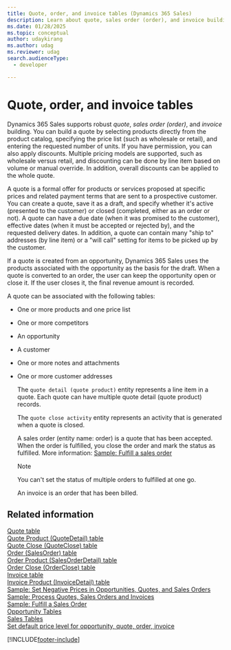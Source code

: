 ```yaml
---
title: Quote, order, and invoice tables (Dynamics 365 Sales)
description: Learn about quote, sales order (order), and invoice building.
ms.date: 01/28/2025
ms.topic: conceptual
author: udaykirang
ms.author: udag
ms.reviewer: udag
search.audienceType: 
  - developer

---
```

# Quote, order, and invoice tables

Dynamics 365 Sales supports robust *quote*, *sales order (order)*, and *invoice* building. You can build a quote by selecting products directly from the product catalog, specifying the price list (such as wholesale or retail), and entering the requested number of units. If you have permission, you can also apply discounts. Multiple pricing models are supported, such as wholesale versus retail, and discounting can be done by line item based on volume or manual override. In addition, overall discounts can be applied to the whole quote.  
  
 A quote is a formal offer for products or services proposed at specific prices and related payment terms that are sent to a prospective customer. You can create a quote, save it as a draft, and specify whether it's active (presented to the customer) or closed (completed, either as an order or not). A quote can have a due date (when it was promised to the customer), effective dates (when it must be accepted or rejected by), and the requested delivery dates. In addition, a quote can contain many "ship to" addresses (by line item) or a "will call" setting for items to be picked up by the customer.  
  
 If a quote is created from an opportunity, Dynamics 365 Sales uses the products associated with the opportunity as the basis for the draft. When a quote is converted to an order, the user can keep the opportunity open or close it. If the user closes it, the final revenue amount is recorded.  
  
 A quote can be associated with the following tables:  
  
- One or more products and one price list  
  
- One or more competitors  
  
- An opportunity  
  
- A customer  
  
- One or more notes and attachments  
  
- One or more customer addresses  
  
  The `quote detail (quote product)` entity represents a line item in a quote. Each quote can have multiple quote detail (quote product) records.  
  
  The `quote close activity` entity represents an activity that is generated when a quote is closed.  
  
  A sales order (entity name: order) is a quote that has been accepted. When the order is fulfilled, you close the order and mark the status as fulfilled. More information: [Sample: Fulfill a sales order](sample-fulfill-sales-order.md)

  > [!NOTE]
  > You can't set the status of multiple orders to fulfilled at one go. 

  An invoice is an order that has been billed.  
  
## Related information  

 [Quote table](../../developer/reference/entities/quote.md)   
 [Quote Product (QuoteDetail) table](../../developer/reference/entities/quotedetail.md)   
 [Quote Close (QuoteClose) table](../../developer/reference/entities/quoteclose.md)   
 [Order (SalesOrder) table](../../developer/reference/entities/salesorder.md)   
 [Order Product (SalesOrderDetail) table](../../developer/reference/entities/salesorderdetail.md)   
 [Order Close (OrderClose) table](../../developer/reference/entities/orderclose.md)   
 [Invoice table](../../developer/reference/entities/invoice.md)   
 [Invoice Product (InvoiceDetail) table](../../developer/reference/entities/invoicedetail.md)   
 [Sample: Set Negative Prices in Opportunities, Quotes, and Sales Orders](sample-set-negative-prices-opportunities-quotes-sales-orders.md)   
 [Sample: Process Quotes, Sales Orders and Invoices](sample-process-quotes-sales-orders-invoices.md)   
 [Sample: Fulfill a Sales Order](sample-fulfill-sales-order.md)   
 [Opportunity Tables](opportunity-entities.md)   
 [Sales Tables](sales-entities-lead-opportunity-competitor-quote-order-invoice.md)   
 [Set default price level for opportunity, quote, order, invoice](set-default-price-level-for-opportunity-quote-order-invoice.md)


[!INCLUDE[footer-include](../../includes/footer-banner.md)]
